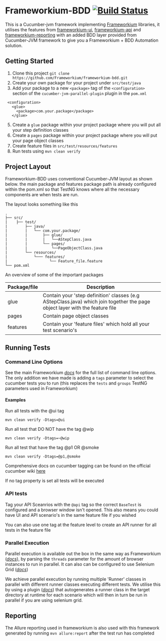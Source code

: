 Frameworkium-BDD [![Build Status][status-svg]][status]
======================================================

This is a Cucumber-jvm framework implementing [Frameworkium][frameworkium] libraries, it utilises the features from
 [frameworkium-ui](https://github.com/Frameworkium/frameworkium-ui), [frameworkium-api](https://github.com/Frameworkium/frameworkium-api) and [frameworkium-reporting](https://github.com/Frameworkium/frameworkium-reporting) with an added BDD layer provided from Cucumber-JVM framework to give you a Frameworkium + BDD Automation solution.

## Getting Started

1. Clone this project `git clone https://github.com/Frameworkium/frameworkium-bdd.git`
2. Create your own package for your project under `src/test/java`
3. Add your package to a new `<package>` tag of the `<configuration>` section of the `cucumber-jvm-parallel-plugin` 
plugin in the `pom.xml`
```
 <configuration>
   <glue>
     <package>com.your.package</package>
   </glue>
```

5. Create a `glue` package within your project package where you will put all your step definition classes 
6. Create a `pages` package within your project package where you will put your page object classes
6. Create feature files in `src/test/resources/features`
7. Run tests using `mvn clean verify`

## Project Layout

Frameworkium-BDD uses conventional Cucumber-JVM layout as shown below. the main package and features package path is already configured within the pom.xml so that TestNG knows where all the necessary components are when tests are run.

The layout looks something like this

```
.
├── src/
|    ├── test/
|        ├── java/
|        |   └── com.your.package/
|        |       ├── glue/
|        |       |   └──AStepClass.java  
|        |       └── pages/
|        |           └──PageObjectClass.java
|        └── resources/
|            └─── features/
|                	└── Feature_file.feature
└── pom.xml
```

An overview of some of the important packages 

| Package/file  | Description | 
| ------------- | ------------- | 
| glue  | Contain your 'step definition' classes (e.g AStepClass.java) which join together the page object layer with the feature file | 
| pages  | Contain page object classes  | 
| features  | Contain your 'feature files' which hold all your test scenario's  |

## Running Tests
### Command Line Options 
See the main Frameworkium *[docs](https://frameworkium.github.io/#_pages/Command-Line-Options.md)* for the full list of command line options. The only addition we have made is adding a `tags` parameter to select the cucumber tests you to run (this replaces the `tests` and `groups` TestNG parameters used in Frameworkium)

#### Examples
Run all tests with the @ui tag
```
mvn clean verify -Dtags=@ui
```

Run all test that DO NOT have the tag @wip
```
mvn clean verify -Dtags=~@wip
```

Run all test that have the tag @p1 OR @smoke
```
mvn clean verify -Dtags=@p1,@smoke
```
Comprehensive docs on cucumber tagging can be found on the official cucumber wiki [here](https://github.com/cucumber/cucumber/wiki/Tags)


If no tag property is set all tests will be executed

### API tests
Tag your API Sceanrios with the `@api` tag so the correct `BaseTest` is configured and a browser window isn't opened. This also means you could have UI and API scenario's in the same feature file if you wished

You can also use one tag at the feature level to create an API runner for all tests in the feature file

### Parallel Execution 
Parallel execution is available out the box in the same way as Frameworkium (*[docs](https://frameworkium.github.io/#_pages/Command-Line-Options.md)*), by parsing the `threads` parameter for the amount of browser instances to run in parallel. It can also can be configured to use Selenium Grid (*[docs](https://frameworkium.github.io/#_pages/Selenium-Grid.md)*)

We achieve parallel execution by running multiple 'Runner' classes in parallel with different runner classes
executing different tests. We utilise this by using a plugin (*[docs](https://github.com/temyers/cucumber-jvm-parallel-plugin)*) 
that autogenerates a runner class in the target directory at runtime for each scenario which will then in turn be run in 
parallel if you are using selenium grid. 


## Reporting
The Allure reporting used in frameworkium is also used with this framework generated by running ```mvn allure:report``` after the test run has completed


[status-svg]: https://travis-ci.org/Frameworkium/frameworkium-bdd.svg?branch=master
[status]: https://travis-ci.org/Frameworkium/frameworkium-bdd
[frameworkium]: https://github.com/Frameworkium/frameworkium
[core]: https://github.com/Frameworkium/frameworkium-core
